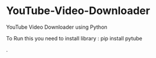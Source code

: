 # YouTube-Video-Downloader
YouTube Video Downloader using Python

To Run this you need to install library : 
pip install pytube

. 
